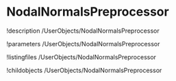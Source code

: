 <!-- MOOSE Documentation Stub: Remove this when content is added. -->

# NodalNormalsPreprocessor
!description /UserObjects/NodalNormalsPreprocessor

!parameters /UserObjects/NodalNormalsPreprocessor

!listingfiles /UserObjects/NodalNormalsPreprocessor

!childobjects /UserObjects/NodalNormalsPreprocessor
